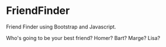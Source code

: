 # FriendFinder

Friend Finder using Bootstrap and Javascript.

Who's going to be your best friend? Homer? Bart? Marge? Lisa?
